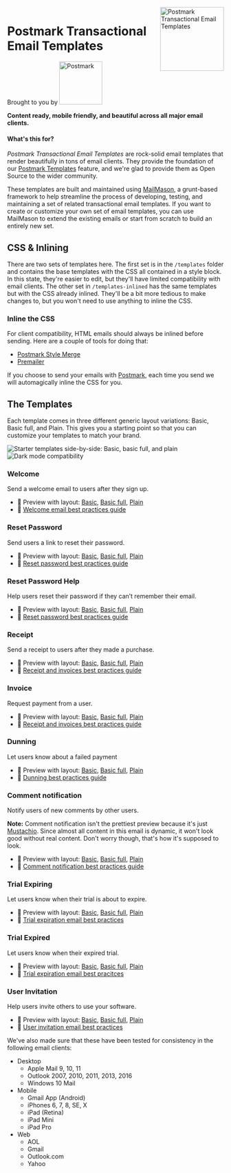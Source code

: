 <img src="https://newsletter.postmarkapp.com/assets/images/open-source/templates-logo@2x.png" alt="Postmark Transactional Email Templates" width="148" height="148" align="right">

# Postmark Transactional Email Templates
Brought to you by
<a href="http://postmarkapp.com"><img src="https://newsletter.postmarkapp.com/assets/images/pm_logo@2x.png" alt="Postmark" width="100"></a>

**Content ready, mobile friendly, and beautiful across all major email clients.**

#### What's this for?

*Postmark Transactional Email Templates* are rock-solid email templates that render beautifully in tons of email clients. They provide the foundation of our [Postmark Templates](https://postmarkapp.com/blog/special-delivery-postmark-templates) feature, and we're glad to provide them as Open Source to the wider community.

These templates are built and maintained using [MailMason](https://github.com/activecampaign/mailmason), a grunt-based framework to help streamline the process of developing, testing, and maintaining a set of related transactional email templates. If you want to create or customize your own set of email templates, you can use MailMason to extend the existing emails or start from scratch to build an entirely new set.

## CSS & Inlining

There are two sets of templates here. The first set is in the `/templates` folder and contains the base templates with the CSS all contained in a style block. In this state, they're easier to edit, but they'll have limited compatibility with email clients. The other set in `/templates-inlined` has the same templates but with the CSS already inlined. They'll be a bit more tedious to make changes to, but you won't need to use anything to inline the CSS.

### Inline the CSS
For client compatibility, HTML emails should always be inlined before sending. Here are a couple of tools for doing that:

* [Postmark Style Merge](https://github.com/activecampaign/style-merge)
* [Premailer](https://github.com/premailer/premailer)

If you choose to send your emails with [Postmark](http://postmarkapp.com), each time you send we will automagically inline the CSS for you.

## The Templates

Each template comes in three different generic layout variations: Basic, Basic full, and Plain. This gives you a starting point so that you can customize your templates to match your brand.

<img src="https://github.com/activecampaign/postmark-templates/raw/master/media/starter-templates@2x.png" max-width="100%" alt="Starter templates side-by-side: Basic, basic full, and plain">
<img src="https://github.com/activecampaign/postmark-templates/raw/master/media/dark-mode@2x.png" max-width="100%" alt="Dark mode compatibility">


### Welcome

  Send a welcome email to users after they sign up.

  * 💌 Preview with layout: [Basic](https://newsletter.postmarkapp.com/assets/templates/dist/basic/welcome/content.html), [Basic full](https://newsletter.postmarkapp.com/assets/templates/dist/basic-full/welcome/content.html), [Plain](https://newsletter.postmarkapp.com/assets/templates/dist/plain/welcome/content.html)
  * 📔 [Welcome email best practices guide](https://postmarkapp.com/guides/welcome-email-best-practices)

### Reset Password

  Send users a link to reset their password.

  * 💌 Preview with layout: [Basic](https://newsletter.postmarkapp.com/assets/templates/dist/basic/password-reset/content.html), [Basic full](https://newsletter.postmarkapp.com/assets/templates/dist/basic-full/password-reset/content.html), [Plain](https://newsletter.postmarkapp.com/assets/templates/dist/plain/password-reset/content.html)
  * 📔 [Reset password best practices guide](https://postmarkapp.com/guides/password-reset-email-best-practices)

### Reset Password Help

  Help users reset their password if they can’t remember their email.

  * 💌 Preview with layout: [Basic](https://newsletter.postmarkapp.com/assets/templates/dist/basic/password-reset-help/content.html), [Basic full](https://newsletter.postmarkapp.com/assets/templates/dist/basic-full/password-reset-help/content.html), [Plain](https://newsletter.postmarkapp.com/assets/templates/dist/plain/password-reset-help/content.html)
  * 📔 [Reset password best practices guide](https://postmarkapp.com/guides/password-reset-email-best-practices)

### Receipt

  Send a receipt to users after they made a purchase.

  * 💌 Preview with layout: [Basic](https://newsletter.postmarkapp.com/assets/templates/dist/basic/receipt/content.html), [Basic full](https://newsletter.postmarkapp.com/assets/templates/dist/basic-full/receipt/content.html), [Plain](https://newsletter.postmarkapp.com/assets/templates/dist/plain/receipt/content.html)
  * 📔 [Receipt and invoices best practices guide](https://postmarkapp.com/guides/receipt-and-invoice-email-best-practices)

### Invoice

  Request payment from a user.

  * 💌 Preview with layout: [Basic](https://newsletter.postmarkapp.com/assets/templates/dist/basic/invoice/content.html), [Basic full](https://newsletter.postmarkapp.com/assets/templates/dist/basic-full/invoice/content.html), [Plain](https://newsletter.postmarkapp.com/assets/templates/dist/plain/invoice/content.html)
  * 📔 [Receipt and invoices best practices guide](https://postmarkapp.com/guides/receipt-and-invoice-email-best-practices)

### Dunning

Let users know about a failed payment

* 💌 Preview with layout: [Basic](https://newsletter.postmarkapp.com/assets/templates/dist/basic/dunning/content.html), [Basic full](https://newsletter.postmarkapp.com/assets/templates/dist/basic-full/dunning/content.html), [Plain](https://newsletter.postmarkapp.com/assets/templates/dist/plain/dunning/content.html)
* 📔 [Dunning best practices guide](https://postmarkapp.com/guides/dunning)

### Comment notification

Notify users of new comments by other users.

**Note:** Comment notification isn't the prettiest preview because it's just [Mustachio](https://github.com/activecampaign/mustachio). Since almost all content in this email is dynamic, it won't look good without real content. Don't worry though, that's how it's supposed to look.

  * 💌 Preview with layout: [Basic](https://newsletter.postmarkapp.com/assets/templates/dist/basic/comment-notification/content.html), [Basic full](https://newsletter.postmarkapp.com/assets/templates/dist/basic-full/comment-notification/content.html), [Plain](https://newsletter.postmarkapp.com/assets/templates/dist/plain/comment-notification/content.html)
  * 📔 [Comment notification best practices guide](https://postmarkapp.com/guides/comment-notification-email-best-practices)

### Trial Expiring

  Let users know when their trial is about to expire.

  * 💌 Preview with layout: [Basic](https://newsletter.postmarkapp.com/assets/templates/dist/basic/trial-expiring/content.html), [Basic full](https://newsletter.postmarkapp.com/assets/templates/dist/basic-full/trial-expiring/content.html), [Plain](https://newsletter.postmarkapp.com/assets/templates/dist/plain/trial-expiring/content.html)
  * 📔 [Trial expiration email best practices](https://postmarkapp.com/guides/trial-expiration-email-best-practices)

### Trial Expired

  Let users know when their expired trial.

  * 💌 Preview with layout: [Basic](https://newsletter.postmarkapp.com/assets/templates/dist/basic/trial-expired/content.html), [Basic full](https://newsletter.postmarkapp.com/assets/templates/dist/basic-full/trial-expired/content.html), [Plain](https://newsletter.postmarkapp.com/assets/templates/dist/plain/trial-expired/content.html)
  * 📔 [Trial expiration email best pracitces](https://postmarkapp.com/guides/trial-expiration-email-best-practices)

### User Invitation

  Help users invite others to use your software.

  * 💌 Preview with layout: [Basic](https://newsletter.postmarkapp.com/assets/templates/dist/basic/user-invitation/content.html), [Basic full](https://newsletter.postmarkapp.com/assets/templates/dist/basic-full/user-invitation/content.html), [Plain](https://newsletter.postmarkapp.com/assets/templates/dist/plain/user-invitation/content.html)
  * 📔 [User invitation email best practices](https://postmarkapp.com/guides/user-invitation-email-best-practices)


We've also made sure that these have been tested for consistency in the following email clients:

* Desktop
  * Apple Mail 9, 10, 11
  * Outlook 2007, 2010, 2011, 2013, 2016
  * Windows 10 Mail
* Mobile
  * Gmail App (Android)
  * iPhones 6, 7, 8, SE, X
  * iPad (Retina)
  * iPad Mini
  * iPad Pro
* Web
  * AOL
  * Gmail
  * Outlook.com
  * Yahoo
